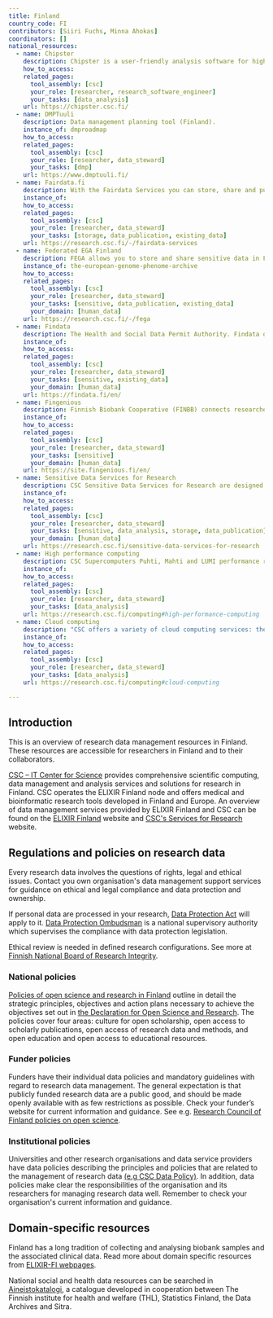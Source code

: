 ```yaml
---
title: Finland
country_code: FI
contributors: [Siiri Fuchs, Minna Ahokas]
coordinators: []
national_resources:
  - name: Chipster
    description: Chipster is a user-friendly analysis software for high-throughput data such as RNA-seq and single cell RNA-seq. It contains analysis tools and a large reference genome collection.
    how_to_access: 
    related_pages:
      tool_assembly: [csc]
      your_role: [researcher, research_software_engineer]
      your_tasks: [data_analysis]
    url: https://chipster.csc.fi/
  - name: DMPTuuli
    description: Data management planning tool (Finland).
    instance_of: dmproadmap
    how_to_access: 
    related_pages:
      tool_assembly: [csc]
      your_role: [researcher, data_steward]
      your_tasks: [dmp]
    url: https://www.dmptuuli.fi/
  - name: Fairdata.fi
    description: With the Fairdata Services you can store, share and publish your research data with easy-to-use web tools.
    instance_of: 
    how_to_access: 
    related_pages:
      tool_assembly: [csc]
      your_role: [researcher, data_steward]
      your_tasks: [storage, data_publication, existing_data]
    url: https://research.csc.fi/-/fairdata-services
  - name: Federated EGA Finland
    description: FEGA allows you to store and share sensitive data in Finland in a way that fulfils all the requirements of the General Data Protection Regulation (GDPR). 
    instance_of: the-european-genome-phenome-archive 
    how_to_access:
    related_pages:
      tool_assembly: [csc]
      your_role: [researcher, data_steward]
      your_tasks: [sensitive, data_publication, existing_data]
      your_domain: [human_data]
    url: https://research.csc.fi/-/fega
  - name: Findata
    description: The Health and Social Data Permit Authority. Findata offers services and enables secure and efficient utilisation of data materials containing health and social data.
    instance_of: 
    how_to_access: 
    related_pages:
      tool_assembly: [csc]
      your_role: [researcher, data_steward]
      your_tasks: [sensitive, existing_data]
      your_domain: [human_data]
    url: https://findata.fi/en/
  - name: Fingenious
    description: Finnish Biobank Cooperative (FINBB) connects researchers to Finnish biomedical research. Via Fingenious® services the researcher can connect to all Finnish public bio banks.
    instance_of: 
    how_to_access: 
    related_pages:
      tool_assembly: [csc]
      your_role: [researcher, data_steward]
      your_tasks: [sensitive]
      your_domain: [human_data]
    url: https://site.fingenious.fi/en/
  - name: Sensitive Data Services for Research
    description: CSC Sensitive Data Services for Research are designed to support secure sensitive data management through web-user interfaces accessible from the user's own computer.
    instance_of: 
    how_to_access: 
    related_pages:
      tool_assembly: [csc]
      your_role: [researcher, data_steward]
      your_tasks: [sensitive, data_analysis, storage, data_publication]
      your_domain: [human_data]
    url: https://research.csc.fi/sensitive-data-services-for-research
  - name: High performance computing
    description: CSC Supercomputers Puhti, Mahti and LUMI performance ranges from medium scale simulations to one of the most competitive supercomputers in the world.
    instance_of: 
    how_to_access: 
    related_pages:
      tool_assembly: [csc]
      your_role: [researcher, data_steward]
      your_tasks: [data_analysis]
    url: https://research.csc.fi/computing#high-performance-computing
  - name: Cloud computing
    description: "CSC offers a variety of cloud computing services: the Pouta IaaS services and the Rahti container cloud service."
    instance_of: 
    how_to_access: 
    related_pages:
      tool_assembly: [csc]
      your_role: [researcher, data_steward]
      your_tasks: [data_analysis]
    url: https://research.csc.fi/computing#cloud-computing 

---
```


## Introduction 

This is an overview of research data management resources in Finland. These resources are accessible for researchers in Finland and to their collaborators.

[CSC – IT Center for Science](https://research.csc.fi/home) provides comprehensive scientific computing, data management and analysis services and solutions for research in Finland. CSC operates the ELIXIR Finland node and offers medical and bioinformatic research tools developed in Finland and Europe. An overview of data management services provided by ELIXIR Finland and CSC can be found on the [ELIXIR Finland](https://www.elixir-finland.org/en/frontpage/) website and [CSC's Services for Research](https://research.csc.fi/home) website.

## Regulations and policies on research data

Every research data involves the questions of rights, legal and ethical issues. Contact you own organisation's data management support services for guidance on ethical and legal compliance and data protection and ownership. 

If personal data are processed in your research, [Data Protection Act](https://www.finlex.fi/en/laki/kaannokset/2018/20181050) will apply to it. [Data Protection Ombudsman](https://tietosuoja.fi/en/home) is a national supervisory authority which supervises the compliance with data protection legislation. 

Ethical review is needed in defined research configurations. See more at [Finnish National Board of Research Integrity](https://tenk.fi/en/ethical-review/ethical-review-finland).

### National policies
[Policies of open science and research in Finland](https://avointiede.fi/en/policies/policies-open-science-and-research-finland) outline in detail the strategic principles, objectives and action plans necessary to achieve the objectives set out in [the Declaration for Open Science and Research](https://avointiede.fi/en/policies/declaration-open-science-and-research-2020-2025). The policies cover four areas: culture for open scholarship, open access to scholarly publications, open access of research data and methods, and open education and open access to educational resources. 

### Funder policies 
Funders have their individual data policies and mandatory guidelines with regard to research data management. The general expectation is that publicly funded research data are a public good, and should be made openly available with as few restrictions as possible. Check your funder’s website for current information and guidance. See e.g. [Research Council of Finland policies on open science](https://www.aka.fi/en/research-funding/responsible-science/open-science/academy-policies-on-open-science/).

### Institutional policies
Universities and other research organisations and data service providers have data policies describing the principles and policies that are related to the management of research data [(e.g CSC Data Policy)](https://www.csc.fi/en/data-policy). In addition, data policies make clear the responsibilities of the organisation and its researchers for managing research data well. Remember to check your organisation's current information and guidance.

## Domain-specific resources

Finland has a long tradition of collecting and analysing biobank samples and the associated clinical data. Read more about domain specific resources from [ELIXIR-FI webpages](https://www.elixir-finland.org/en/data-resources/).

National social and health data resources can be searched in [Aineistokatalogi](https://aineistokatalogi.fi/catalog/studies), a catalogue developed in cooperation between The Finnish institute for health and welfare (THL), Statistics Finland, the Data Archives and Sitra.
